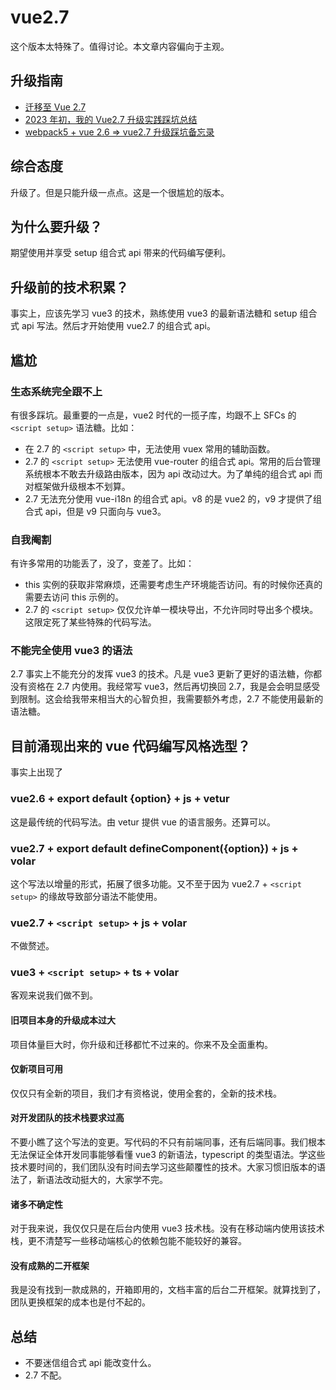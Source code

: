 # vue2.7

这个版本太特殊了。值得讨论。本文章内容偏向于主观。

## 升级指南

- [迁移至 Vue 2.7](https://v2.cn.vuejs.org/v2/guide/migration-vue-2-7.html)
- [2023 年初，我的 Vue2.7 升级实践踩坑总结](https://juejin.cn/post/7190297574694191163)
- [webpack5 + vue 2.6 => vue2.7 升级踩坑备忘录](https://juejin.cn/post/7131889718366568455)

## 综合态度

升级了。但是只能升级一点点。这是一个很尴尬的版本。

## 为什么要升级？

期望使用并享受 setup 组合式 api 带来的代码编写便利。

## 升级前的技术积累？

事实上，应该先学习 vue3 的技术，熟练使用 vue3 的最新语法糖和 setup 组合式 api 写法。然后才开始使用 vue2.7 的组合式 api。

## 尴尬

### 生态系统完全跟不上

有很多踩坑。最重要的一点是，vue2 时代的一揽子库，均跟不上 SFCs 的 `<script setup>` 语法糖。比如：

- 在 2.7 的 `<script setup>` 中，无法使用 vuex 常用的辅助函数。
- 2.7 的 `<script setup>` 无法使用 vue-router 的组合式 api。常用的后台管理系统根本不敢去升级路由版本，因为 api 改动过大。为了单纯的组合式 api 而对框架做升级根本不划算。
- 2.7 无法充分使用 vue-i18n 的组合式 api。v8 的是 vue2 的，v9 才提供了组合式 api，但是 v9 只面向与 vue3。

### 自我阉割

有许多常用的功能丢了，没了，变差了。比如：

- this 实例的获取非常麻烦，还需要考虑生产环境能否访问。有的时候你还真的需要去访问 this 示例的。
- 2.7 的 `<script setup>` 仅仅允许单一模块导出，不允许同时导出多个模块。这限定死了某些特殊的代码写法。

### 不能完全使用 vue3 的语法

2.7 事实上不能充分的发挥 vue3 的技术。凡是 vue3 更新了更好的语法糖，你都没有资格在 2.7 内使用。我经常写 vue3，然后再切换回 2.7，我是会会明显感受到限制。这会给我带来相当大的心智负担，我需要额外考虑，2.7 不能使用最新的语法糖。

## 目前涌现出来的 vue 代码编写风格选型？

事实上出现了

### vue2.6 + export default {option} + js + vetur <Badge text="还行" type="info" />

这是最传统的代码写法。由 vetur 提供 vue 的语言服务。还算可以。

### vue2.7 + export default defineComponent({option}) + js + volar <Badge text="推荐" type="tip" />

这个写法以增量的形式，拓展了很多功能。又不至于因为 vue2.7 + `<script setup>` 的缘故导致部分语法不能使用。

### vue2.7 + `<script setup>` + js + volar <Badge text="坐牢" type="danger" />

不做赘述。

### vue3 + `<script setup>` + ts + volar <Badge text="做不到" type="note" />

客观来说我们做不到。

#### 旧项目本身的升级成本过大

项目体量巨大时，你升级和迁移都忙不过来的。你来不及全面重构。

#### 仅新项目可用

仅仅只有全新的项目，我们才有资格说，使用全套的，全新的技术栈。

#### 对开发团队的技术栈要求过高

不要小瞧了这个写法的变更。写代码的不只有前端同事，还有后端同事。我们根本无法保证全体开发同事能够看懂 vue3 的新语法，typescript 的类型语法。学这些技术要时间的，我们团队没有时间去学习这些颠覆性的技术。大家习惯旧版本的语法了，新语法改动挺大的，大家学不完。

#### 诸多不确定性

对于我来说，我仅仅只是在后台内使用 vue3 技术栈。没有在移动端内使用该技术栈，更不清楚写一些移动端核心的依赖包能不能较好的兼容。

#### 没有成熟的二开框架

我是没有找到一款成熟的，开箱即用的，文档丰富的后台二开框架。就算找到了，团队更换框架的成本也是付不起的。

## 总结

- 不要迷信组合式 api 能改变什么。
- 2.7 不配。
